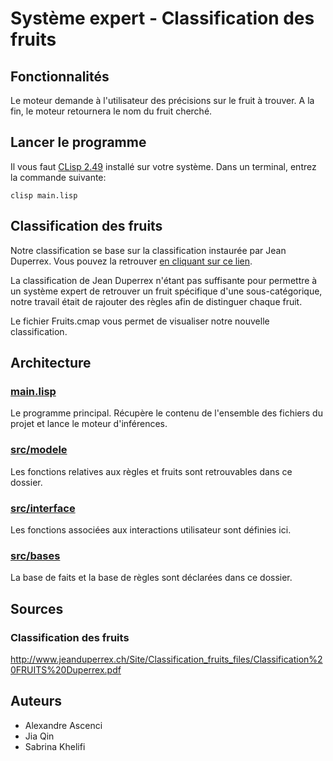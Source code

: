 # Système expert - Classification des fruits

## Fonctionnalités

Le moteur demande à l'utilisateur des précisions sur le fruit à trouver.
A la fin, le moteur retournera le nom du fruit cherché.

## Lancer le programme

Il vous faut [CLisp 2.49](https://sourceforge.net/projects/clisp/) installé sur votre système.
Dans un terminal, entrez la commande suivante:
```
clisp main.lisp
```

## Classification des fruits

Notre classification se base sur la classification instaurée par Jean Duperrex.
Vous pouvez la retrouver [en cliquant sur ce lien](http://www.jeanduperrex.ch/Site/Classification_fruits_files/Classification%20FRUITS%20Duperrex.pdf).

La classification de Jean Duperrex n'étant pas suffisante pour permettre à un système expert de retrouver un fruit spécifique d'une sous-catégorique, notre travail était de rajouter des règles afin de distinguer chaque fruit.

Le fichier Fruits.cmap vous permet de visualiser notre nouvelle classification.

## Architecture

### [main.lisp](main.lisp)
Le programme principal.
Récupère le contenu de l'ensemble des fichiers du projet et lance le moteur d'inférences.

### [src/modele](src/modele)
Les fonctions relatives aux règles et fruits sont retrouvables dans ce dossier.

### [src/interface](src/interface)
Les fonctions associées aux interactions utilisateur sont définies ici.

### [src/bases](src/bases)
La base de faits et la base de règles sont déclarées dans ce dossier.

## Sources

### Classification des fruits
http://www.jeanduperrex.ch/Site/Classification_fruits_files/Classification%20FRUITS%20Duperrex.pdf

## Auteurs

* Alexandre Ascenci
* Jia Qin
* Sabrina Khelifi